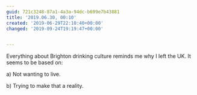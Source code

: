 ```yaml
---
guid: 721c3248-87a1-4a3a-94dc-b699e7b43881
title: '2019.06.30, 00:10'
created: '2019-06-29T22:10:40+00:00'
changed: '2019-09-24T19:19:47+00:00'


---
```


Everything about Brighton drinking culture reminds me why I left the UK. It seems to be based on: 

a) Not wanting to live.

b) Trying to make that a reality. 
